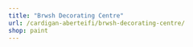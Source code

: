 ```yaml
---
title: "Brwsh Decorating Centre"
url: /cardigan-aberteifi/brwsh-decorating-centre/
shop: paint
---
```


